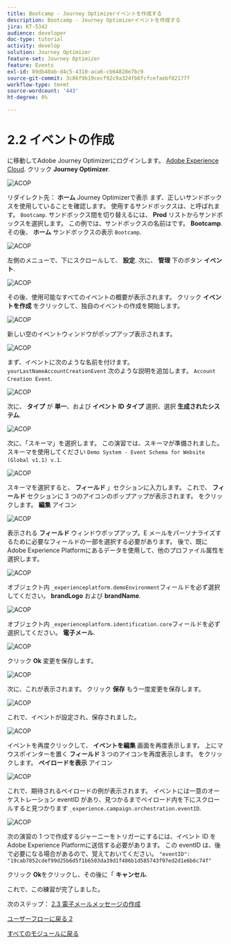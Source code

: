 ```yaml
---
title: Bootcamp - Journey Optimizerイベントを作成する
description: Bootcamp - Journey Optimizerイベントを作成する
jira: KT-5342
audience: developer
doc-type: tutorial
activity: develop
solution: Journey Optimizer
feature-set: Journey Optimizer
feature: Events
exl-id: 89db40ab-d4c5-4310-aca6-cb64828e7bc9
source-git-commit: 3c86f9b19cecf92c9a324fb6fcfcefaebf82177f
workflow-type: tm+mt
source-wordcount: '443'
ht-degree: 0%

---
```


# 2.2 イベントの作成

に移動してAdobe Journey Optimizerにログインします。 [Adobe Experience Cloud](https://experience.adobe.com). クリック **Journey Optimizer**.

![ACOP](./images/acophome.png)

リダイレクト先： **ホーム**  Journey Optimizerで表示 まず、正しいサンドボックスを使用していることを確認します。 使用するサンドボックスは、と呼ばれます。 `Bootcamp`. サンドボックス間を切り替えるには、 **Prod** リストからサンドボックスを選択します。 この例では、サンドボックスの名前はです。 **Bootcamp**. その後、 **ホーム** サンドボックスの表示 `Bootcamp`.

![ACOP](./images/acoptriglp.png)

左側のメニューで、下にスクロールして、 **設定**. 次に、 **管理** 下のボタン **イベント**.

![ACOP](./images/acopmenu.png)

その後、使用可能なすべてのイベントの概要が表示されます。 クリック **イベントを作成** をクリックして、独自のイベントの作成を開始します。

![ACOP](./images/emptyevent.png)

新しい空のイベントウィンドウがポップアップ表示されます。

![ACOP](./images/emptyevent1.png)

まず、イベントに次のような名前を付けます。 `yourLastNameAccountCreationEvent` 次のような説明を追加します。 `Account Creation Event`.

![ACOP](./images/eventdescription.png)

次に、 **タイプ** が **単一**、および **イベント ID タイプ** 選択、選択 **生成されたシステム**.

![ACOP](./images/eventidtype.png)

次に、「スキーマ」を選択します。 この演習では、スキーマが準備されました。 スキーマを使用してください `Demo System - Event Schema for Website (Global v1.1) v.1`.

![ACOP](./images/eventschema.png)

スキーマを選択すると、 **フィールド** 」セクションに入力します。 これで、 **フィールド** セクションに 3 つのアイコンのポップアップが表示されます。 をクリックします。 **編集** アイコン

![ACOP](./images/eventpayload.png)

表示される **フィールド** ウィンドウポップアップ。E メールをパーソナライズするために必要なフィールドの一部を選択する必要があります。  後で、既にAdobe Experience Platformにあるデータを使用して、他のプロファイル属性を選択します。

![ACOP](./images/eventfields.png)

オブジェクト内 `_experienceplatform.demoEnvironment`フィールドを必ず選択してください。 **brandLogo** および **brandName**.

![ACOP](./images/eventpayloadbr.png)

オブジェクト内 `_experienceplatform.identification.core`フィールドを必ず選択してください。 **電子メール**.

![ACOP](./images/eventpayloadbrid.png)

クリック **Ok** 変更を保存します。

![ACOP](./images/saveok.png)

次に、これが表示されます。 クリック **保存** もう一度変更を保存します。

![ACOP](./images/eventsave.png)

これで、イベントが設定され、保存されました。

![ACOP](./images/eventdone.png)

イベントを再度クリックして、 **イベントを編集** 画面を再度表示します。 上にマウスポインターを置く **フィールド** 3 つのアイコンを再度表示します。 をクリックします。 **ペイロードを表示** アイコン

![ACOP](./images/viewevent.png)

これで、期待されるペイロードの例が表示されます。
イベントには一意のオーケストレーション eventID があり、見つかるまでペイロード内を下にスクロールすると見つかります `_experience.campaign.orchestration.eventID`.

![ACOP](./images/payloadeventID.png)

次の演習の 1 つで作成するジャーニーをトリガーにするには、イベント ID をAdobe Experience Platformに送信する必要があります。 この eventID は、後で必要になる場合があるので、覚えておいてください。
`"eventID": "19cab7852cdef99d25b6d5f1b6503da39d1f486b1d585743f97ed2d1e6b6c74f"`

クリック **Ok**&#x200B;をクリックし、その後に「 **キャンセル**.

これで、この練習が完了しました。

次のステップ： [2.3 電子メールメッセージの作成](./ex3.md)

[ユーザーフローに戻る 2](./uc2.md)

[すべてのモジュールに戻る](../../overview.md)
